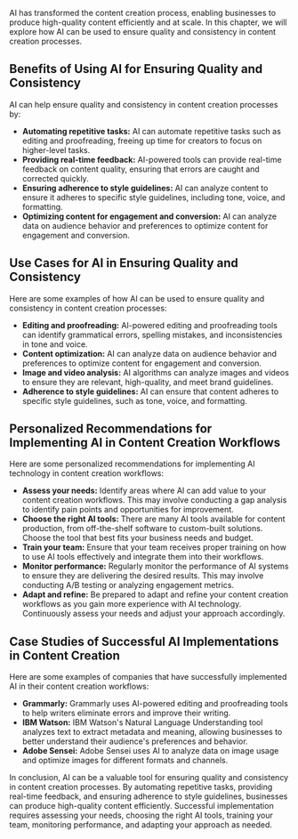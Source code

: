 

AI has transformed the content creation process, enabling businesses to produce high-quality content efficiently and at scale. In this chapter, we will explore how AI can be used to ensure quality and consistency in content creation processes.

Benefits of Using AI for Ensuring Quality and Consistency
---------------------------------------------------------

AI can help ensure quality and consistency in content creation processes by:

* **Automating repetitive tasks:** AI can automate repetitive tasks such as editing and proofreading, freeing up time for creators to focus on higher-level tasks.
* **Providing real-time feedback:** AI-powered tools can provide real-time feedback on content quality, ensuring that errors are caught and corrected quickly.
* **Ensuring adherence to style guidelines:** AI can analyze content to ensure it adheres to specific style guidelines, including tone, voice, and formatting.
* **Optimizing content for engagement and conversion:** AI can analyze data on audience behavior and preferences to optimize content for engagement and conversion.

Use Cases for AI in Ensuring Quality and Consistency
----------------------------------------------------

Here are some examples of how AI can be used to ensure quality and consistency in content creation processes:

* **Editing and proofreading:** AI-powered editing and proofreading tools can identify grammatical errors, spelling mistakes, and inconsistencies in tone and voice.
* **Content optimization:** AI can analyze data on audience behavior and preferences to optimize content for engagement and conversion.
* **Image and video analysis:** AI algorithms can analyze images and videos to ensure they are relevant, high-quality, and meet brand guidelines.
* **Adherence to style guidelines:** AI can ensure that content adheres to specific style guidelines, such as tone, voice, and formatting.

Personalized Recommendations for Implementing AI in Content Creation Workflows
------------------------------------------------------------------------------

Here are some personalized recommendations for implementing AI technology in content creation workflows:

* **Assess your needs:** Identify areas where AI can add value to your content creation workflows. This may involve conducting a gap analysis to identify pain points and opportunities for improvement.
* **Choose the right AI tools:** There are many AI tools available for content production, from off-the-shelf software to custom-built solutions. Choose the tool that best fits your business needs and budget.
* **Train your team:** Ensure that your team receives proper training on how to use AI tools effectively and integrate them into their workflows.
* **Monitor performance:** Regularly monitor the performance of AI systems to ensure they are delivering the desired results. This may involve conducting A/B testing or analyzing engagement metrics.
* **Adapt and refine:** Be prepared to adapt and refine your content creation workflows as you gain more experience with AI technology. Continuously assess your needs and adjust your approach accordingly.

Case Studies of Successful AI Implementations in Content Creation
-----------------------------------------------------------------

Here are some examples of companies that have successfully implemented AI in their content creation workflows:

* **Grammarly:** Grammarly uses AI-powered editing and proofreading tools to help writers eliminate errors and improve their writing.
* **IBM Watson:** IBM Watson's Natural Language Understanding tool analyzes text to extract metadata and meaning, allowing businesses to better understand their audience's preferences and behavior.
* **Adobe Sensei:** Adobe Sensei uses AI to analyze data on image usage and optimize images for different formats and channels.

In conclusion, AI can be a valuable tool for ensuring quality and consistency in content creation processes. By automating repetitive tasks, providing real-time feedback, and ensuring adherence to style guidelines, businesses can produce high-quality content efficiently. Successful implementation requires assessing your needs, choosing the right AI tools, training your team, monitoring performance, and adapting your approach as needed.


